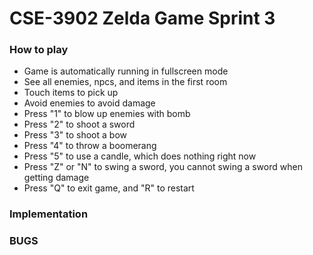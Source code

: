 # CSE-3902 Zelda Game Sprint 3
### How to play

* Game is automatically running in fullscreen mode
* See all enemies, npcs, and items in the first room
* Touch items to pick up
* Avoid enemies to avoid damage
* Press "1" to blow up enemies with bomb
* Press "2" to shoot a sword
* Press "3" to shoot a bow
* Press "4" to throw a boomerang
* Press "5" to use a candle, which does nothing right now
* Press "Z" or "N" to swing a sword, you cannot swing a sword when getting damage
* Press "Q" to exit game, and "R" to restart

### Implementation

### BUGS

